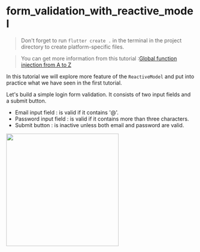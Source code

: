 # form_validation_with_reactive_model

> Don't forget to run `flutter create .` in the terminal in the project directory to create platform-specific files.


> You can get more information from this tutorial :[Global function injection from A to Z](https://github.com/GIfatahTH/states_rebuilder/wiki/functional_injection_form_a_to_z/00-functional_injection)

In this tutorial we will explore more feature of the `ReactiveModel` and put into practice what we have seen in the first tutorial.

Let's build a simple login form validation. It consists of two input fields and a submit button. 
* Email input field : is valid if it contains '@'.
* Password input field : is valid if it contains more than three characters.
* Submit button : is inactive unless both email and password are valid.

<image src="https://github.com/GIfatahTH/repo_images/blob/master/004-form_login_with_validation.gif" width="300"/>

